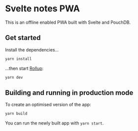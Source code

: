 # Svelte notes PWA

This is an offline enabled PWA built with Svelte and PouchDB.

## Get started

Install the dependencies...

```bash
yarn install
```

...then start [Rollup](https://rollupjs.org):

```bash
yarn dev
```

## Building and running in production mode

To create an optimised version of the app:

```bash
yarn build
```

You can run the newly built app with `yarn start`.
